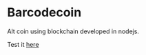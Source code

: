 Barcodecoin
======

Alt coin using blockchain developed in nodejs.

Test it [here](https://barcodenode1.ddns.net/)

